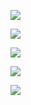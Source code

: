  ![](<https://i.imgur.com/x01AO4p.png>)

![](<https://i.imgur.com/IZjLTU5.png>)

![](<https://i.imgur.com/vTsSi0R.png>)

![](<https://i.imgur.com/sdfRnEx.png>)

![](<https://i.imgur.com/nyNh5bW.png>)

